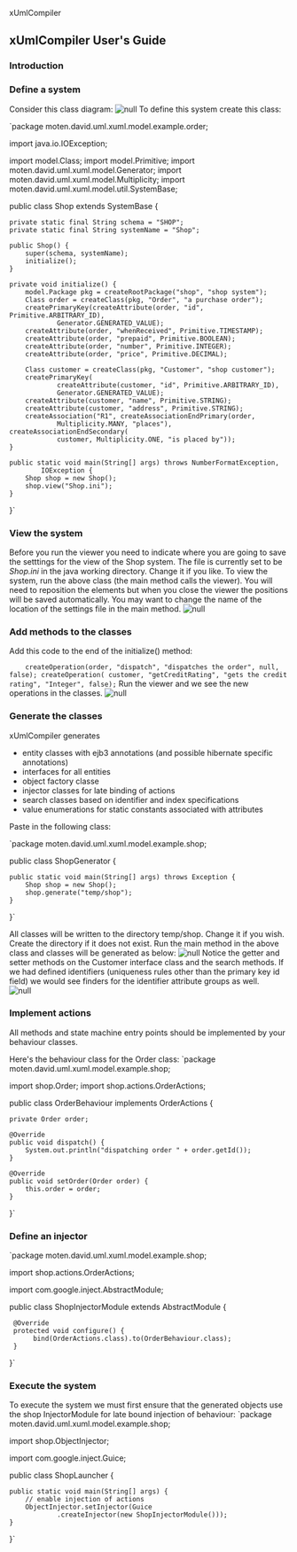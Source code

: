 
xUmlCompiler


## xUmlCompiler User's Guide
### Introduction
### Define a system
Consider this class diagram:
![null](images/img01.jpg)
To define this system create this class:

`package moten.david.uml.xuml.model.example.order;

import java.io.IOException;

import model.Class;
import model.Primitive;
import moten.david.uml.xuml.model.Generator;
import moten.david.uml.xuml.model.Multiplicity;
import moten.david.uml.xuml.model.util.SystemBase;

public class Shop extends SystemBase {

    private static final String schema = "SHOP";
    private static final String systemName = "Shop";

    public Shop() {
        super(schema, systemName);
        initialize();
    }

    private void initialize() {
        model.Package pkg = createRootPackage("shop", "shop system");
        Class order = createClass(pkg, "Order", "a purchase order");
        createPrimaryKey(createAttribute(order, "id", Primitive.ARBITRARY_ID),
                Generator.GENERATED_VALUE);
        createAttribute(order, "whenReceived", Primitive.TIMESTAMP);
        createAttribute(order, "prepaid", Primitive.BOOLEAN);
        createAttribute(order, "number", Primitive.INTEGER);
        createAttribute(order, "price", Primitive.DECIMAL);

        Class customer = createClass(pkg, "Customer", "shop customer");
        createPrimaryKey(
                createAttribute(customer, "id", Primitive.ARBITRARY_ID),
                Generator.GENERATED_VALUE);
        createAttribute(customer, "name", Primitive.STRING);
        createAttribute(customer, "address", Primitive.STRING);
        createAssociation("R1", createAssociationEndPrimary(order,
                Multiplicity.MANY, "places"), createAssociationEndSecondary(
                customer, Multiplicity.ONE, "is placed by"));
    }

    public static void main(String[] args) throws NumberFormatException,
            IOException {
        Shop shop = new Shop();
        shop.view("Shop.ini");
    }

}`

### View the system
Before you run the viewer you need to indicate where you are going to save the setttings for the view of the Shop system. The file is currently set to be _Shop.ini_ in the java working directory. Change it if you like.
To view the system, run the above class (the main method calls the viewer). You will need to reposition the elements but when you close the viewer the positions will be saved automatically. 
You may want to change the name of the location of the settings file in the main method.
![null](images/img02.jpg)
### Add methods to the classes
Add this code to the end of the initialize() method: 

`    createOperation(order, "dispatch", "dispatches the order", null, false);
    createOperation(
        customer,
        "getCreditRating",
        "gets the credit rating",
        "Integer", false);`
 Run the viewer and we see the new operations in the classes.
![null](images/img03.jpg)

### Generate the classes
xUmlCompiler generates

* entity classes with ejb3 annotations (and possible hibernate specific annotations)
* interfaces for all entities
* object factory classe
* injector classes for late binding of actions
 * search classes based on identifier and index specifications 
 * value enumerations for static constants associated with attributes
 
Paste in the following class:

`package moten.david.uml.xuml.model.example.shop;

public class ShopGenerator {

    public static void main(String[] args) throws Exception {
        Shop shop = new Shop();
        shop.generate("temp/shop");
    }
}`

All classes will be written to the directory temp/shop. Change it if you wish. Create the directory if it does not exist.
Run the main method in the above class and classes will be generated as below:
![null](images/img04.jpg)
Notice the getter and setter methods on the Customer interface class and the search methods. If we had defined identifiers (uniqueness rules other than the primary key id field) we would see finders for the identifier attribute groups as well.  
![null](images/img05.jpg)
### Implement actions
All methods and state machine entry points should be implemented by your behaviour classes.

Here's the behaviour class for the Order class:
`package moten.david.uml.xuml.model.example.shop;

import shop.Order;
import shop.actions.OrderActions;

public class OrderBehaviour implements OrderActions {

    private Order order;

    @Override
    public void dispatch() {
        System.out.println("dispatching order " + order.getId());
    }

    @Override
    public void setOrder(Order order) {
        this.order = order;
    }

}`
### Define an injector
`package moten.david.uml.xuml.model.example.shop;

import shop.actions.OrderActions;

import com.google.inject.AbstractModule;

public class ShopInjectorModule extends AbstractModule {

     @Override
     protected void configure() {
          bind(OrderActions.class).to(OrderBehaviour.class);
     }

}`
### Execute the system
To execute the system we must first ensure that the generated objects use the shop InjectorModule for late bound injection of behaviour:
`package moten.david.uml.xuml.model.example.shop;

import shop.ObjectInjector;

import com.google.inject.Guice;

public class ShopLauncher {

    public static void main(String[] args) {
        // enable injection of actions
        ObjectInjector.setInjector(Guice
                .createInjector(new ShopInjectorModule()));
    }

}`

